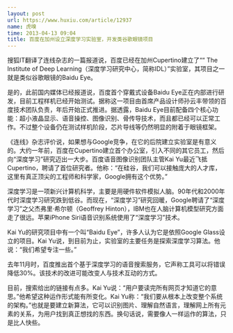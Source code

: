 ```yaml
---
layout: post
url: https://www.huxiu.com/article/12937
name: 虎嗅
time: 2013-04-13 09:04
title: 百度在加州设立深度学习实验室，开发类谷歌眼镜项目
---
```

搜狐IT翻译了连线杂志的一篇报道说，百度已经在加州Cupertino建立了““ The Institute of Deep Learning（深度学习研究中心，简称IDL）”实验室，其项目之一就是类似谷歌眼镜的Baidu Eye。

是的，此前国内媒体已经报道说，百度首个穿戴式设备Baidu Eye正在内部进行研发，目前工程样机已经开始测试。据称这一项目由首席产品设计师孙云丰带领的百度技术团队负责，年后开始正式推进。据透露，Baidu Eye目前配备四个核心功能：超小液晶显示、语音操控、图像识别、骨传导技术，而且都已经可以正常工作。不过整个设备仍在测试样机阶段，芯片导线等仍然明显的附着于眼镜框架。

《连线》杂志评价说，如果想与Google竞争，在它的后院建立实验室是有意义的。大约一年前，百度在Cupertino建立首个办公室，引入不同的其它员工，然后向“深度学习”研究迈出一大步。百度语音图像识别团队主管Kai Yu最近飞抵Cupertino，聘请了首位研究者。他称：“在硅谷，我们可以接触庞大的人才库，这里有真正顶尖的工程师和科学家，Google拥有这个优势。”

深度学习是一项新兴计算机科学，主要是用硬件软件模拟人脑。90年代和2000年代时深度学习研究跌到低谷。而现在，“深度学习”研究回暖，Google聘请了“深度学习”之父杰弗里·希尔顿（Geoffrey Hinton），IBM也在人脑计算机模型研究方面走了很远。苹果iPhone Siri语音识别系统使用了“深度学习”技术。

Kai Yu的研究项目中有一个叫“Baidu Eye”，许多人认为它是依照Google Glass设立的项目。Kai Yu说，到目前为止，实验室的主要任务是探索深度学习算法。他说：“我们希望专注一些。”

去年11月时，百度推出首个基于深度学习的语音搜索服务，它声称工具可以将错误降低30%。该技术的改进可能改变人与技术互动的方式。

目前，搜索给出的链接有点多。Kai Yu说：“用户要读完所有网页才知道它的意思。”他希望这种运作形式能有所变化。Kai Yu称：“我们要从根本上改变整个系统的架构。”也就是要建立新算法，它可以识别图片、理解自然语言，理解网上所有元素的关系，为用户找到真正想找的东西。换句话说，需要像人一样运作的算法，只是比人快些。

